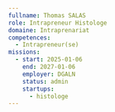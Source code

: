 ```yaml
---
fullname: Thomas SALAS
role: Intrapreneur Histologe
domaine: Intraprenariat
competences:
  - Intrapreneur(se)
missions:
  - start: 2025-01-06
    end: 2027-01-06
    employer: DGALN
    status: admin
    startups:
      - histologe
---
```

